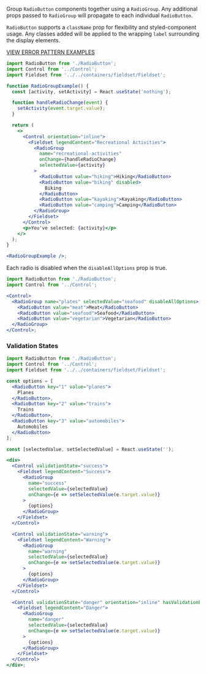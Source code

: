 Group `RadioButton` components together using a `RadioGroup`. Any additional props passed to `RadioGroup` will propagate to each individual `RadioButton`.

`RadioButton` supports a `className` prop for flexibility and styled-component usage. Any classes added will be applied to the wrapping `label` surrounding the display elements.

<a href="https://8lf1uv.axshare.com/#id=7zaoiz&p=multi_field_error&dp=0&g=1" target="blank"><div style="color:#cc0000;text-transform:uppercase;margin:1em 0;">View Error Pattern Examples</div></a>

```jsx
import RadioButton from './RadioButton';
import Control from '../Control';
import Fieldset from '../../containers/fieldset/Fieldset';

function RadioGroupExample() {
  const [activity, setActivity] = React.useState('nothing');

  function handleRadioChange(event) {
    setActivity(event.target.value);
  }

  return (
    <>
      <Control orientation="inline">
        <Fieldset legendContent="Recreational Activities">
          <RadioGroup
            name="recreational-activities"
            onChange={handleRadioChange}
            selectedValue={activity}
          >
            <RadioButton value="hiking">Hiking</RadioButton>
            <RadioButton value="biking" disabled>
              Biking
            </RadioButton>
            <RadioButton value="kayaking">Kayaking</RadioButton>
            <RadioButton value="camping">Camping</RadioButton>
          </RadioGroup>
        </Fieldset>
      </Control>
      <p>You've selected: {activity}</p>
    </>
  );
}

<RadioGroupExample />;
```

Each radio is disabled when the `disableAllOptions` prop is true.

```jsx
import RadioButton from './RadioButton';
import Control from '../Control';

<Control>
  <RadioGroup name="plates" selectedValue="seafood" disableAllOptions>
    <RadioButton value="meat">Meat</RadioButton>
    <RadioButton value="seafood">Seafood</RadioButton>
    <RadioButton value="vegetarian">Vegetarian</RadioButton>
  </RadioGroup>
</Control>;
```

### Validation States

```jsx
import RadioButton from './RadioButton';
import Control from '../Control';
import Fieldset from '../../containers/fieldset/Fieldset';

const options = [
  <RadioButton key="1" value="planes">
    Planes
  </RadioButton>,
  <RadioButton key="2" value="trains">
    Trains
  </RadioButton>,
  <RadioButton key="3" value="automobiles">
    Automobiles
  </RadioButton>
];

const [selectedValue, setSelectedValue] = React.useState('');

<div>
  <Control validationState="success">
    <Fieldset legendContent="Success">
      <RadioGroup
        name="success"
        selectedValue={selectedValue}
        onChange={e => setSelectedValue(e.target.value)}
      >
        {options}
      </RadioGroup>
    </Fieldset>
  </Control>

  <Control validationState="warning">
    <Fieldset legendContent="Warning">
      <RadioGroup
        name="warning"
        selectedValue={selectedValue}
        onChange={e => setSelectedValue(e.target.value)}
      >
        {options}
      </RadioGroup>
    </Fieldset>
  </Control>

  <Control validationState="danger" orientation="inline" hasValidationBorder>
    <Fieldset legendContent="Danger">
      <RadioGroup
        name="danger"
        selectedValue={selectedValue}
        onChange={e => setSelectedValue(e.target.value)}
      >
        {options}
      </RadioGroup>
    </Fieldset>
  </Control>
</div>;
```
